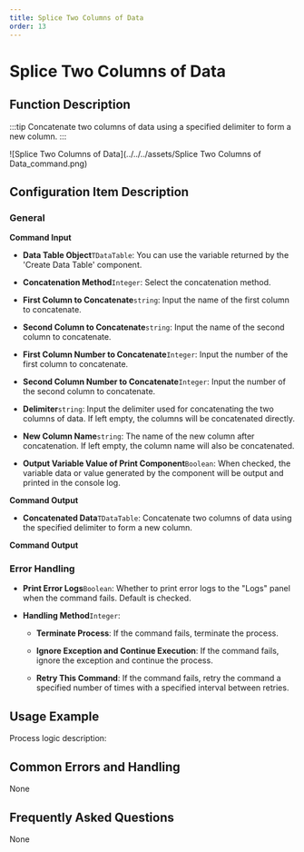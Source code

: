 ```yaml
---
title: Splice Two Columns of Data
order: 13
---
```


# Splice Two Columns of Data

## Function Description

:::tip 
Concatenate two columns of data using a specified delimiter to form a new column.
:::

![Splice Two Columns of Data](../../../assets/Splice Two Columns of Data_command.png)

## Configuration Item Description

### General

**Command Input**

- **Data Table Object**`TDataTable`: You can use the variable returned by the 'Create Data Table' component.

- **Concatenation Method**`Integer`: Select the concatenation method.

- **First Column to Concatenate**`string`: Input the name of the first column to concatenate.

- **Second Column to Concatenate**`string`: Input the name of the second column to concatenate.

- **First Column Number to Concatenate**`Integer`: Input the number of the first column to concatenate.

- **Second Column Number to Concatenate**`Integer`: Input the number of the second column to concatenate.

- **Delimiter**`string`: Input the delimiter used for concatenating the two columns of data. If left empty, the columns will be concatenated directly.

- **New Column Name**`string`: The name of the new column after concatenation. If left empty, the column name will also be concatenated.

- **Output Variable Value of Print Component**`Boolean`: When checked, the variable data or value generated by the component will be output and printed in the console log.


**Command Output**

- **Concatenated Data**`TDataTable`: Concatenate two columns of data using the specified delimiter to form a new column.


**Command Output**

### Error Handling

- **Print Error Logs**`Boolean`: Whether to print error logs to the "Logs" panel when the command fails. Default is checked. 

- **Handling Method**`Integer`:

    - **Terminate Process**: If the command fails, terminate the process.

    - **Ignore Exception and Continue Execution**: If the command fails, ignore the exception and continue the process.

    - **Retry This Command**: If the command fails, retry the command a specified number of times with a specified interval between retries.

## Usage Example

Process logic description:

## Common Errors and Handling

None

## Frequently Asked Questions

None

